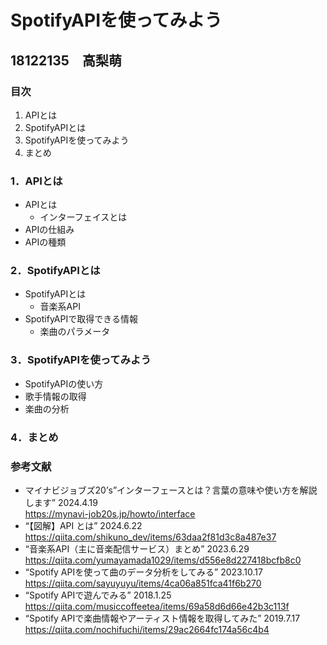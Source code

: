 # SpotifyAPIを使ってみよう
## 18122135　高梨萌


### 目次
1. APIとは
1. SpotifyAPIとは
1. SpotifyAPIを使ってみよう
1. まとめ

### 1．APIとは
- APIとは
    - インターフェイスとは
- APIの仕組み
- APIの種類

### 2．SpotifyAPIとは
- SpotifyAPIとは
    - 音楽系API
- SpotifyAPIで取得できる情報
    - 楽曲のパラメータ

### 3．SpotifyAPIを使ってみよう
- SpotifyAPIの使い方
- 歌手情報の取得
- 楽曲の分析

### 4．まとめ

### 参考文献
- マイナビジョブズ20’s”インターフェースとは？言葉の意味や使い方を解説します” 2024.4.19
<br>https://mynavi-job20s.jp/howto/interface
- “【図解】API とは” 2024.6.22
<br>https://qiita.com/shikuno_dev/items/63daa2f81d3c8a487e37
- “音楽系API（主に音楽配信サービス）まとめ” 2023.6.29
<br>https://qiita.com/yumayamada1029/items/d556e8d227418bcfb8c0  
- “Spotify APIを使って曲のデータ分析をしてみる” 2023.10.17
<br>https://qiita.com/sayuyuyu/items/4ca06a851fca41f6b270
- “Spotify APIで遊んでみる” 2018.1.25
<br>https://qiita.com/musiccoffeetea/items/69a58d6d66e42b3c113f  
- “Spotify APIで楽曲情報やアーティスト情報を取得してみた” 2019.7.17
<br>https://qiita.com/nochifuchi/items/29ac2664fc174a56c4b4